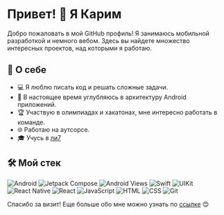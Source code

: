 # Привет! 👋 Я Карим

Добро пожаловать в мой GitHub профиль! Я занимаюсь мобильной разработкой и немного вебом. Здесь вы найдете множество интересных проектов, над которыми я работаю.

## 🚀 О себе

- 💻 Я люблю писать код и решать сложные задачи.
- 🌱 В настоящее время углубляюсь в архитектуру Android приложений.
- 🏆 Участвую в олимпиадах и хакатонах, мне интересно работать в команде.
- 🌐 Работаю на аутсорсе.
- 🎓 Учусь в [ли7](https://litsey7.com)

## 🛠️ Мой стек

![Android](https://img.shields.io/badge/Android-3DDC84?style=for-the-badge&logo=android&logoColor=white)
![Jetpack Compose](https://img.shields.io/badge/Jetpack_Compose-4285F4?style=for-the-badge&logo=jetpackcompose&logoColor=white)
![Android Views](https://img.shields.io/badge/Android_Views-3DDC84?style=for-the-badge&logo=android&logoColor=white)
![Swift](https://img.shields.io/badge/Swift-FA7343?style=for-the-badge&logo=swift&logoColor=white)
![UIKit](https://img.shields.io/badge/UIKit-2396F3?style=for-the-badge&logo=apple&logoColor=white)
![React Native](https://img.shields.io/badge/React_Native-61DAFB?style=for-the-badge&logo=react&logoColor=black)
![React](https://img.shields.io/badge/React-61DAFB?style=for-the-badge&logo=react&logoColor=black)
![JavaScript](https://img.shields.io/badge/JavaScript-F7DF1E?style=for-the-badge&logo=javascript&logoColor=black)
![HTML](https://img.shields.io/badge/HTML-E34F26?style=for-the-badge&logo=html5&logoColor=white)
![CSS](https://img.shields.io/badge/CSS-1572B6?style=for-the-badge&logo=css3&logoColor=white)
![Git](https://img.shields.io/badge/Git-F05032?style=for-the-badge&logo=git&logoColor=white)

Спасибо за визит! Еще больше обо мне можно узнать по [ссылке](https://mustafin.online) 😊
